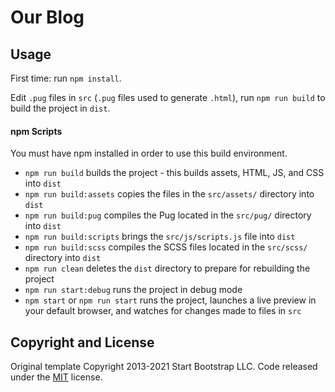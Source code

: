 # Our Blog

## Usage

First time: run `npm install`.

Edit `.pug` files in `src` (`.pug` files used to generate `.html`), run `npm run
build` to build the project in `dist`.

#### npm Scripts

You must have npm installed in order to use this build environment.

* `npm run build` builds the project - this builds assets, HTML, JS, and CSS
  into `dist`
* `npm run build:assets` copies the files in the `src/assets/` directory into
  `dist`
* `npm run build:pug` compiles the Pug located in the `src/pug/` directory into
  `dist`
* `npm run build:scripts` brings the `src/js/scripts.js` file into `dist`
* `npm run build:scss` compiles the SCSS files located in the `src/scss/`
  directory into `dist`
* `npm run clean` deletes the `dist` directory to prepare for rebuilding the
  project
* `npm run start:debug` runs the project in debug mode
* `npm start` or `npm run start` runs the project, launches a live preview in
  your default browser, and watches for changes made to files in `src`

## Copyright and License

Original template Copyright 2013-2021 Start Bootstrap LLC. Code released under
the
[MIT](https://github.com/StartBootstrap/startbootstrap-clean-blog/blob/master/LICENSE)
license.
